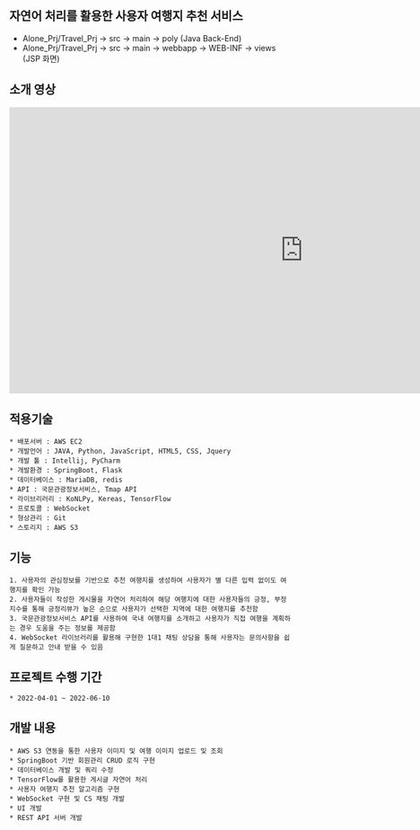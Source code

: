 ## 자연어 처리를 활용한 사용자 여행지 추천 서비스
* Alone_Prj/Travel_Prj -> src -> main -> poly (Java Back-End)
* Alone_Prj/Travel_Prj -> src -> main -> webbapp -> WEB-INF  -> views (JSP 화면)

## 소개 영상

<iframe width="1046" height="510" src="https://www.youtube.com/embed/VWqvPEzaoPg" title="자연어처리를 활용한 사용자 여행지 추천 서비스" frameborder="0" allow="accelerometer; autoplay; clipboard-write; encrypted-media; gyroscope; picture-in-picture" allowfullscreen></iframe>

## 적용기술
```
* 배포서버 : AWS EC2
* 개발언어 : JAVA, Python, JavaScript, HTML5, CSS, Jquery
* 개발 툴 : Intellij, PyCharm
* 개발환경 : SpringBoot, Flask
* 데이터베이스 : MariaDB, redis
* API : 국문관광정보서비스, Tmap API
* 라이브리러리 : KoNLPy, Kereas, TensorFlow
* 프로토콜 : WebSocket
* 형상관리 : Git
* 스토리지 : AWS S3
```

## 기능

```
1. 사용자의 관심정보를 기반으로 추천 여행지를 생성하여 사용자가 별 다른 입력 없이도 여행지를 확인 가능
2. 사용자들이 작성한 게시물을 자연어 처리하여 해당 여행지에 대한 사용자들의 긍정, 부정 지수를 통해 긍정리뷰가 높은 순으로 사용자가 선택한 지역에 대한 여행지를 추천함
3. 국문관광정보서비스 API를 사용하여 국내 여행지를 소개하고 사용자가 직접 여행을 계획하는 경우 도움을 주는 정보를 제공함
4. WebSocket 라이브러리를 활용해 구현한 1대1 채팅 상담을 통해 사용자는 문의사항을 쉽게 질문하고 안내 받을 수 있음
```

## 프로젝트 수행 기간
```
* 2022-04-01 ~ 2022-06-10
```

## 개발 내용
```
* AWS S3 연동을 통한 사용자 이미지 및 여행 이미지 업로드 및 조회
* SpringBoot 기반 회원관리 CRUD 로직 구현
* 데이터베이스 개발 및 쿼리 수정
* TensorFlow를 활용한 게시글 자연어 처리
* 사용자 여행지 추천 알고리즘 구현
* WebSocket 구현 및 CS 채팅 개발
* UI 개발
* REST API 서버 개발
```

